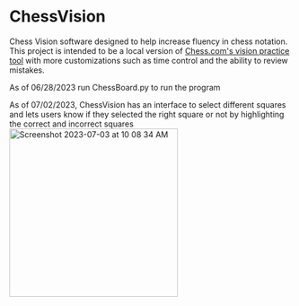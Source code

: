 # ChessVision
Chess Vision software designed to help increase fluency in chess notation. This project is intended to be a local version of [Chess.com's vision practice tool](https://www.chess.com/vision) with more customizations such as time control and the ability to review mistakes.

As of 06/28/2023 run ChessBoard.py to run the program

As of 07/02/2023, ChessVision has an interface to select different squares and lets users know if they selected the right square or not by highlighting the correct and incorrect squares  
<img width="300" alt="Screenshot 2023-07-03 at 10 08 34 AM" src="https://github.com/Anavami-Isa/ChessVision/assets/76598287/d7e5319b-b801-47a9-ac90-854e96f32ca2">
